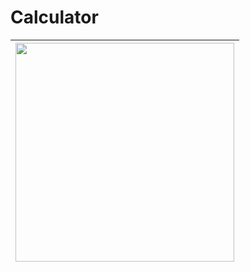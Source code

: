 # Calculator
|<img src="https://user-images.githubusercontent.com/64878501/92300539-66066d80-ef79-11ea-8e19-1016afaf2059.PNG" width=350>|
|:---:|
